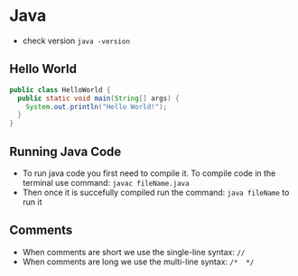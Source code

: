 # Java

- check version `java -version`

## Hello World

```java
public class HelloWorld {
  public static void main(String[] args) {
    System.out.println("Hello World!");
  }
}
```
## Running Java Code

- To run java code you first need to compile it. To compile code in the terminal use command: `javac fileName.java`
- Then once it is succefully compiled run the command: `java fileName` to run it

## Comments

- When comments are short we use the single-line syntax: `//`
- When comments are long we use the multi-line syntax: `/*  */`